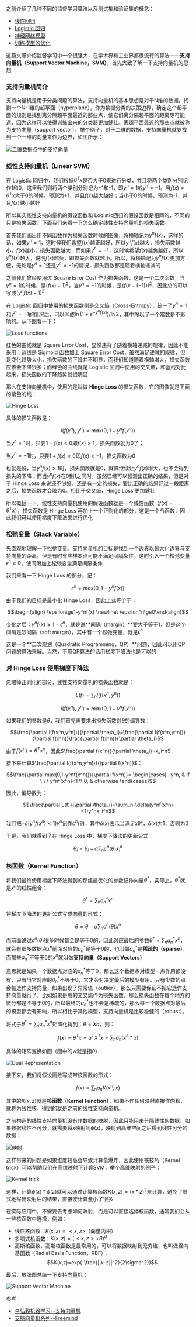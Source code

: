 之前介绍了几种不同的监督学习算法以及测试集和验证集的概念：

- [线性回归](https://www.jianshu.com/p/258a12d263d0)
- [Logistic 回归](https://www.jianshu.com/p/d5491293bcaf)
- [神经网络模型](https://www.jianshu.com/p/0c5ad8a172d1)
- [训练模型的优化](https://www.jianshu.com/p/95b4c5f4bbdf)

这篇文章介绍监督学习中一个很强大，在学术界和工业界都很流行的算法——**支持向量机（Support Vector Machine，SVM）**，首先大致了解一下支持向量机的思想

### 支持向量机简介

支持向量机是用于分类问题的算法，支持向量机的基本思想是对于N维的数据，找到一个N-1维的超平面（hyperplane），作为数据分类的决策边界，确定这个超平面的规则是找到离分隔超平面最近的那些点，使它们离分隔超平面的距离尽可能远，因为这样可以使得训练出来的分类器更加健壮。离超平面最近的那些点就被称为支持向量（support vector），举个例子，对于二维的数据，支持向量机就要找到一个一维的向量来作为边界，如图所示：

![二维数据点中的支持向量](_v_images/20190815172013817_26323.png)

### 线性支持向量机（Linear SVM）

在 Logistic 回归中，我们根据$\theta^Tx$是否大于0来进行分类，并且将两个类别分别记作1和0，这里我们则将两个类别分别记为+1和-1，即$y^n=1$或$y^n=-1$。当$f(x)=\theta^Tx$大于0的时候，预测为+1，并且$f(x)$越大越好；当小于0的时候，预测为-1，并且$f(x)$越小越好

所以其实线性支持向量机的假设函数和 Logistic回归的假设函数是相同的，不同的只是损失函数。下面我们来看一下怎么确定线性支持向量机的损失函数。

首先我们画出用不同函数作为损失函数时候的图像，将横轴记为$y^nf(x)$，这样的话，如果$y^n=1$，这时候我们希望$f(x)$越正越好，所以$y^nf(x)$越大，损失函数越小，$f(x)$越小，损失函数越大；而如果$y^n=-1$，这时候希望$f(x)$越负越好，所以$y^nf(x)$越大，说明$f(x)$越负，即损失函数就越小。所以，将横轴记为$y^nf(x)$更加方便，无论是$y^n=1$还是$y^n=-1$的情况，损失函数都是随着横轴递减的

之前我们曾经使用过 Square Error Cost 作为损失函数，这是一个二次函数，当$y^n=1$的时候，是$(f(x)-1)^2$，当$y^n=-1$的时候，是$(f(x-(-1)))^2$，因此总的可以写成$(y^nf(x)-1)^2$

在 Logistic 回归中使用的损失函数则是交叉熵（Cross-Entropy），统一了$y^n=1$和$y^n=-1$的情况后，可以写成$\ln(1+e^{-y^nf(x)})/\ln2$，其中除以了一个常数是不影响的。从下图看一下：

![Loss functions](_v_images/20190815172047798_20051.png)

红色的曲线就是 Square Error Cost，显然违背了随着横轴递减的规律，因此不能采用；蓝线是 Sigmoid 函数加上 Square Error Cost，虽然满足递减的规律，但是变化趋势太小，损失函数的下降并不明显，而我们知道随着横轴增大，损失函数应该会下降很多；而绿色的曲线就是 Logistic 回归中使用的交叉熵，和蓝线对比起来，损失函数的下降趋势就很明显

那么在支持向量机中，使用的是叫做 **Hinge Loss** 的损失函数，它的图像就是下面的紫色的线：

![Hinge Loss](_v_images/20190815172107743_18809.jpg)

具体的损失函数是：

$$l(f(x^n),y^n)=max(0,1-y^nf(x^n))$$

当$y^n=1$时，只要$1-f(x)<0$即$f(x)>1$，损失函数就为0了；

当$y^n=-1$时，只要$1+f(x)<0$即$f(x)<-1$，损失函数为0

也就是说，当$y^nf(x)>1$时，损失函数就是0，就算继续让$y^nf(x)$增大，也不会得到损失的下降；而当$y^nf(x)$在0到1之间时，虽然已经可以预测出正确的结果，但是对于 Hinge Loss 来说还不够好，还是有一定的损失，要比正确的结果好过一段距离之后，损失函数才会降为0。相比于交叉熵，Hinge Loss 更加健壮

所以概括一下，线性支持向量机使用的假设函数就是一个线性函数（$f(x)=\theta^Tx$），损失函数是 Hinge Loss 再加上一个正则化的部分，这是一个凸函数，因此我们可以使用梯度下降法来进行优化

### 松弛变量（Slack Variable）

先直观地理解一下松弛变量。支持向量机的目标是找到一个边界以最大化边界与支持向量的距离，但是有时有些样本点可能不满足间隔条件，这时引入一个松弛变量$\epsilon^n\ge0$，使间隔加上松弛变量满足间隔条件

我们来看一下 Hinge Loss 的部分，记：

$$\epsilon^n=max(0,1-y^nf(x))$$

由于我们的目标是最小化 Hinge Loss，因此上式等价于：

$$\begin{align} \epsilon\ge1-y^nf(x) \newline\ \epsilon^n\ge0\end{align}$$

变化之后：$y^nf(x)\ge1-\epsilon^n$，就是说**间隔（margin）**要大于等于1，但是这个间隔是软间隔（soft margin），其中有一个松弛变量，就是$\epsilon^n$

这是一个**二次规划（Quadratic Programming，QP）**问题，因此可以用QP问题的算法来解。当然，不用QP算法的话用梯度下降法也是可以的

### 对 Hinge Loss 使用梯度下降法

忽略掉正则化的部分，线性支持向量机的损失函数就是：

$$L(f)=\sum_nl(f(x^n,y^n))$$

$$l(f(x^n),y^n)=max(0,1-y^nf(x^n))$$

如果我们的参数是$\theta$，我们首先需要求出损失函数对$\theta$的偏导数：

$$\frac{\partial l(f(x^n,y^n))}{\partial \theta_i}=\frac{\partial l(f(x^n,y^n))}{\partial f(x^n)}\frac{\partial f(x^n)}{\partial \theta_i}$$

由于$f(x^n)=\theta^Tx^n$，因此$\frac{\partial f(x^n)}{\partial \theta_i}=x_i^n$

接下来计算$\frac{\partial l(f(x^n,y^n))}{\partial f(x^n)}$：

$$\frac{\partial max(0,1-y^nf(x^n))}{\partial f(x^n)}=
\begin{cases}
-y^n, & if \ \ \ y^nf(x^n)<1 \\
0, & otherwise
\end{cases}$$

因此，偏导数为：

$$\frac{\partial L(f)}{\partial \theta_i}=\sum_n-\delta(y^nf(x^n)<1)y^nx_i^n$$

我们把$-\delta(y^nf(x^n)<1)y^n$记作$c^n(\theta)$，其中$\delta(x)$表示当满足$x$时，$\delta(x)$为1，否则为0

于是，我们就得到了在 Hinge Loss 中，梯度下降法的更新公式：

$$\theta_i=\theta_i-\alpha\sum_n c^n(\theta)x_i^n$$

### 核函数（Kernel Function）

将我们最终使用梯度下降法得到的那组最优化的参数记作向量$\theta^*$，实际上，$\theta^*$就是$x^n$的线性组合：

$$\theta^*=\sum_n a_n^*x^n$$

将梯度下降法的更新公式写成向量的形式：

$$\theta=\theta-\alpha\sum_n c^n(\theta)x^n$$

而前面说过$c^n(\theta)$很多时候都会是等于0的，因此对应最后的参数$\theta^*=\sum_n a_n^*x^n$，就会有很多数据点$x^n$前面对应的$a_n^*$是等于0的，也叫做$a_n^*$是**稀疏的（sparse）**，而那些$a_n^*$不等于0的$x^n$就叫做**支持向量（Support Vectors）**

意思就是如果一个数据点对应的$a_n^*$等于0，那么这个数据点对模型一点作用都没有，只有当它对应的$a_n^*$不等于0，它才会对决定最后的模型有用。只有少数的点会被选作支持向量，如果出现了异常值（outlier），那么只需要保证不把它选作支持向量就行了。比如如果是用的交叉熵作为损失函数，那么损失函数在每个地方的微分都是不等于0的，所以最终的$a_n^*$也不会是稀疏的，那么每一个数据点对最后的模型都会有影响，所以相比于其他模型，支持向量机是比较稳健的（robust）。

将式子$\theta^*=\sum_n a_n^*x^n$矩阵化得到：$\theta=Xa$，则：

$$f(x)=\theta^Tx=a^TX^Tx=\sum_n a_n(x^n*x)$$

具体的矩阵变换如图（图中的$w$就是指$\theta$）：

![Dual Representation](_v_images/20190815172216034_10033.jpg)

接下来，我们将假设函数写成带核函数的形式：

$$f(x)=\sum_n a_nK(x^n,x)$$

其中的$K(x,z)$就是**核函数（Kernel Function）**，如果不作任何映射直接作内积，就称为线性核，得到的就是之前的线性支持向量机。

之前构造的线性支持向量机没有作数据的映射，因此只能用来分隔线性的数据。如果数据线性不可分，就需要将$x$映射到$\phi(x)$，映射到高维空间之后得到线性可分的数据：

![映射](_v_images/20190815172236554_27247.png)

这样带来的问题是如果维度较高会导致计算量爆炸，因此使用核技巧（Kernel trick）可以帮助我们在高维映射下计算SVM，举个高维映射的例子：

![Kernel trick](_v_images/20190815172254877_22901.png)

这样，计算$\phi(x)*\phi(z)$就可以通过计算核函数$K(x,z)=(x*z)^2$来计算，避免了显式地写出映射后的结果，直接使计算量小了很多

在实际应用中，不需要去考虑如何映射，而是可以直接选择核函数，通常我们会从一些核函数中选择，例如：

- 线性核函数：$K(x,z)=<x,z>$（向量内积）
- 多项式核函数：$K(x,z)=(<x,z>+R)^d$
- 高斯核函数，高斯核函数是最常用的，可以将数据映射到无穷维，也叫做径向基函数（Radial Basis Function，RBF）：
$$K(x,z)=exp(-\frac{||x-z||^2}{2\sigma^2})$$

最后，放张图总结一下支持向量机：

![Support Vector Machine](_v_images/20190815172316136_21192.jpg)


参考：
- [李弘毅机器学习--支持向量机](https://www.bilibili.com/video/av10590361/?p=31)
- [支持向量机系列--Freemind](http://blog.pluskid.org/?page_id=683)
